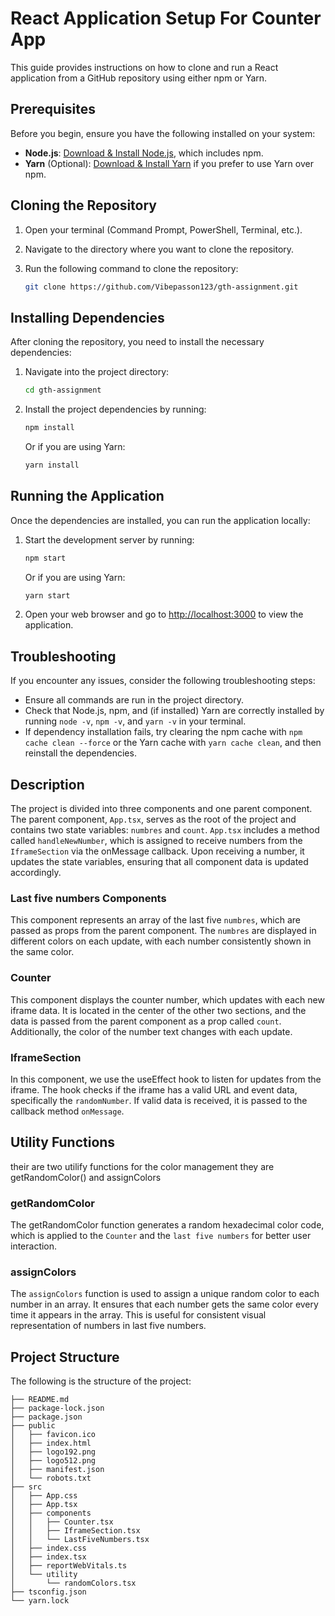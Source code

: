 # React Application Setup For Counter App

This guide provides instructions on how to clone and run a React application from a GitHub repository using either npm or Yarn.

## Prerequisites

Before you begin, ensure you have the following installed on your system:
- **Node.js**: [Download & Install Node.js](https://nodejs.org/en/download/), which includes npm.
- **Yarn** (Optional): [Download & Install Yarn](https://yarnpkg.com/getting-started/install) if you prefer to use Yarn over npm.

## Cloning the Repository

1. Open your terminal (Command Prompt, PowerShell, Terminal, etc.).
2. Navigate to the directory where you want to clone the repository.
3. Run the following command to clone the repository:

    ```bash
    git clone https://github.com/Vibepasson123/gth-assignment.git
    ```

## Installing Dependencies

After cloning the repository, you need to install the necessary dependencies:

1. Navigate into the project directory:

    ```bash
    cd gth-assignment
    ```

2. Install the project dependencies by running:

    ```bash
    npm install
    ```
    Or if you are using Yarn:
    ```bash
    yarn install
    ```

## Running the Application

Once the dependencies are installed, you can run the application locally:

1. Start the development server by running:

    ```bash
    npm start
    ```
    Or if you are using Yarn:
    ```bash
    yarn start
    ```

2. Open your web browser and go to [http://localhost:3000](http://localhost:3000) to view the application.

## Troubleshooting

If you encounter any issues, consider the following troubleshooting steps:

- Ensure all commands are run in the project directory.
- Check that Node.js, npm, and (if installed) Yarn are correctly installed by running `node -v`, `npm -v`, and `yarn -v` in your terminal.
- If dependency installation fails, try clearing the npm cache with `npm cache clean --force` or the Yarn cache with `yarn cache clean`, and then reinstall the dependencies.

## Description
The project is divided into three components and one parent component. The parent component, `App.tsx`, serves as the root of the project and contains two state variables: `numbres` and `count`.  `App.tsx` includes a method called `handleNewNumber`, which is assigned to receive numbers from the `IframeSection` via the onMessage callback. Upon receiving a number, it updates the state variables, ensuring that all component data is updated accordingly.
 ### Last five numbers Components 
  This component represents an array of the last five `numbres`, which are passed as props from the parent component. The `numbres` are displayed in different colors on each update, with each number consistently shown in the same color.

### Counter 
This component displays the counter number, which updates with each new iframe data. It is located in the center of the other two sections, and the data is passed from the parent component as a prop called `count`. Additionally, the color of the number text changes with each update.

### IframeSection 

In this component, we use the useEffect hook to listen for updates from the iframe. The hook checks if the iframe has a valid URL and event data, specifically the `randomNumber`. If valid data is received, it is passed to the callback method `onMessage`.

## Utility Functions
 their are two utilify functions for the color management they are getRandomColor() and assignColors

 ### getRandomColor

The getRandomColor function generates a random hexadecimal color code, which is applied to the `Counter` and the `last five numbers` for better user interaction.
  
### assignColors
The `assignColors` function is used to assign a unique random color to each number in an array. It ensures that each number gets the same color every time it appears in the array. This is useful for consistent visual representation of numbers in last five numbers.

## Project Structure
The following is the structure of the project:

```plaintext
├── README.md
├── package-lock.json
├── package.json
├── public
│   ├── favicon.ico
│   ├── index.html
│   ├── logo192.png
│   ├── logo512.png
│   ├── manifest.json
│   └── robots.txt
├── src
│   ├── App.css
│   ├── App.tsx
│   ├── components
│   │   ├── Counter.tsx
│   │   ├── IframeSection.tsx
│   │   └── LastFiveNumbers.tsx
│   ├── index.css
│   ├── index.tsx
│   ├── reportWebVitals.ts
│   └── utility
│       └── randomColors.tsx
├── tsconfig.json
└── yarn.lock